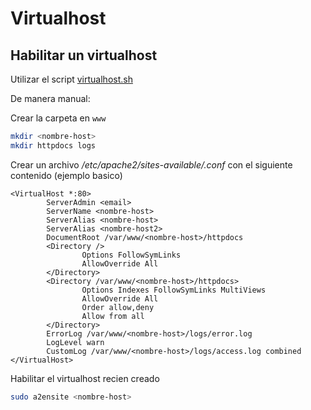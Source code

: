 # Virtualhost

## Habilitar un virtualhost

Utilizar el script [virtualhost.sh](https://gist.github.com/damarte/95f4a9b47eaa824c6c4e8206433cacf0)

De manera manual:

Crear la carpeta en `www`

````bash
mkdir <nombre-host>
mkdir httpdocs logs
````

Crear un archivo */etc/apache2/sites-available/<nombre-host>.conf* con el siguiente contenido (ejemplo basico)

````
<VirtualHost *:80>
        ServerAdmin <email>
        ServerName <nombre-host>
        ServerAlias <nombre-host>
        ServerAlias <nombre-host2>
        DocumentRoot /var/www/<nombre-host>/httpdocs
        <Directory />
                Options FollowSymLinks
                AllowOverride All
        </Directory>
        <Directory /var/www/<nombre-host>/httpdocs>
                Options Indexes FollowSymLinks MultiViews
                AllowOverride All
                Order allow,deny
                Allow from all
        </Directory>
        ErrorLog /var/www/<nombre-host>/logs/error.log
        LogLevel warn
        CustomLog /var/www/<nombre-host>/logs/access.log combined
</VirtualHost>
````
Habilitar el virtualhost recien creado

````bash
sudo a2ensite <nombre-host>
````